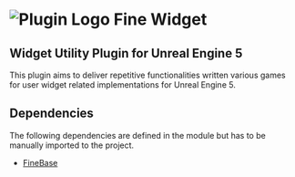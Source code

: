 # ![Plugin Logo](https://github.com/saim80/fine-widget/blob/main/Resources/Icon128.png) Fine Widget
## Widget Utility Plugin for Unreal Engine 5

This plugin aims to deliver repetitive functionalities written various games for user widget related implementations for Unreal Engine 5.

## Dependencies

The following dependencies are defined in the module but has to be manually imported to the project.

- [FineBase](https://github.com/saim80/FineBase)